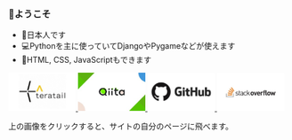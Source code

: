 ### 👋ようこそ
- 🗾日本人です
- 💻Pythonを主に使っていてDjangoやPygameなどが使えます
- 💬HTML, CSS, JavaScriptもできます
<a href="https://teratail.com/users/ForestSeo">
	<img src="https://github.com/ForestSeo/ForestSeo/blob/image/teratail.jpg" width="24%" alt="teratail" title="teratail">
</a>
<a href="https://qiita.com/ForestSeo">
	<img src="https://github.com/ForestSeo/ForestSeo/blob/image/qiita.jpg" width="24%" alt="Qiita" title="Qiita">
</a>
<a href="https://github.com/ForestSeo">
	<img src="https://github.com/ForestSeo/ForestSeo/blob/image/github.jpg" width="24%" alt="GitHub" title="GitHub">
</a>
<a href="https://ja.stackoverflow.com/users/47787/forestseo">
	<img src="https://github.com/ForestSeo/ForestSeo/blob/image/stackoverflow.jpg" width="24%" alt="stackoverflow" title="stackoverflow">
</a>
<p>上の画像をクリックすると、サイトの自分のページに飛べます。</p>
